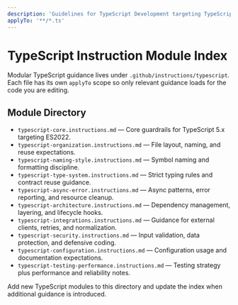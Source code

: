 ```yaml
---
description: 'Guidelines for TypeScript Development targeting TypeScript 5.x and ES2022 output'
applyTo: '**/*.ts'
---
```


# TypeScript Instruction Module Index

Modular TypeScript guidance lives under `.github/instructions/typescript`. Each file has its own `applyTo` scope so only relevant guidance loads for the code you are editing.

## Module Directory
- `typescript-core.instructions.md` — Core guardrails for TypeScript 5.x targeting ES2022.
- `typescript-organization.instructions.md` — File layout, naming, and reuse expectations.
- `typescript-naming-style.instructions.md` — Symbol naming and formatting discipline.
- `typescript-type-system.instructions.md` — Strict typing rules and contract reuse guidance.
- `typescript-async-error.instructions.md` — Async patterns, error reporting, and resource cleanup.
- `typescript-architecture.instructions.md` — Dependency management, layering, and lifecycle hooks.
- `typescript-integrations.instructions.md` — Guidance for external clients, retries, and normalization.
- `typescript-security.instructions.md` — Input validation, data protection, and defensive coding.
- `typescript-configuration.instructions.md` — Configuration usage and documentation expectations.
- `typescript-testing-performance.instructions.md` — Testing strategy plus performance and reliability notes.

Add new TypeScript modules to this directory and update the index when additional guidance is introduced.
